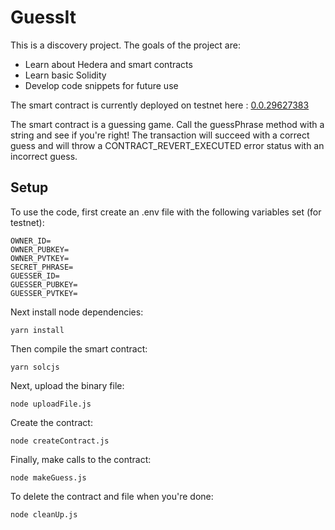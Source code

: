 # GuessIt

This is a discovery project.  The goals of the project are:
- Learn about Hedera and smart contracts
- Learn basic Solidity
- Develop code snippets for future use

The smart contract is currently deployed on testnet here : [0.0.29627383](https://testnet.dragonglass.me/hedera/contracts/0.0.29627383)

The smart contract is a guessing game.  Call the guessPhrase method with a string and see if you're right!  The transaction will succeed with a correct guess and will throw a CONTRACT_REVERT_EXECUTED error status with an incorrect guess.

## Setup

To use the code, first create an .env file with the following variables set (for testnet):

```
OWNER_ID=
OWNER_PUBKEY=
OWNER_PVTKEY=
SECRET_PHRASE=
GUESSER_ID=
GUESSER_PUBKEY=
GUESSER_PVTKEY=
```

Next install node dependencies:

```
yarn install
```

Then compile the smart contract:

```
yarn solcjs
```

Next, upload the binary file:

```
node uploadFile.js
```

Create the contract:

```
node createContract.js
```

Finally, make calls to the contract:

```
node makeGuess.js
```

To delete the contract and file when you're done:

```
node cleanUp.js
```
